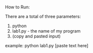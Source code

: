 How to Run:


There are a total of three parameters:
1. python 
2. lab1.py - the name of my program 
3. (copy and pasted input)



example: python lab1.py [paste text here]




